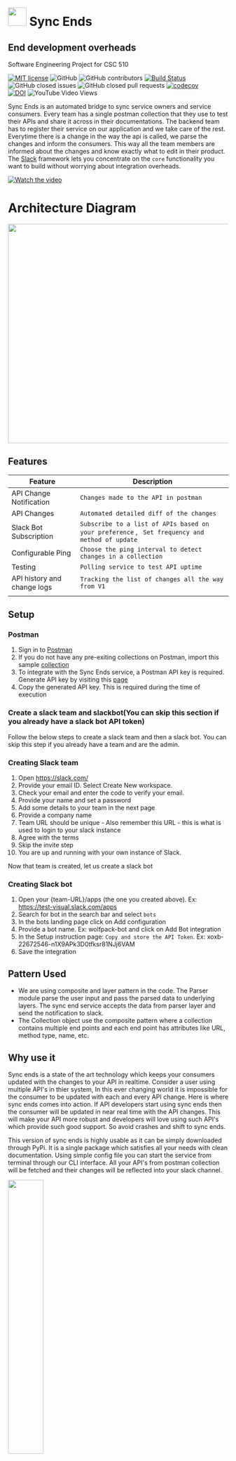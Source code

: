 # <img src="https://github.com/jaymodi98/Sync-Ends/blob/master/images/bot.png" height="42" width="42"/> Sync Ends

## End development overheads

Software Engineering Project for CSC 510

[![MIT license](https://img.shields.io/badge/License-MIT-blue.svg)](https://lbesson.mit-license.org/)
![GitHub](https://img.shields.io/badge/language-python-blue.svg)
![GitHub contributors](https://img.shields.io/github/contributors/jaymodi98/Sync-Ends)
[![Build Status](https://travis-ci.com/jaymodi98/Sync-Ends.svg?branch=master)](https://travis-ci.com/jaymodi98/Sync-Ends)
<br>
![GitHub closed issues](https://img.shields.io/github/issues-closed-raw/jaymodi98/Sync-Ends)
![GitHub closed pull requests](https://img.shields.io/github/issues-pr-closed/jaymodi98/Sync-Ends)
[![codecov](https://codecov.io/gh/jaymodi98/Sync-Ends/branch/master/graph/badge.svg?token=DP2AWTXOXL)](undefined)<br>
[![DOI](https://zenodo.org/badge/300105279.svg)](https://zenodo.org/badge/latestdoi/300105279)
![YouTube Video Views](https://img.shields.io/youtube/views/1Pd3Enj13m8?style=social)

Sync Ends is an automated bridge to sync service owners and service consumers. Every team has a single postman collection that they use to test their APIs and share it across in their documentations. The backend team has to register their service on our application and we take care of the rest. Everytime there is a change in the way the api is called, we parse the changes and inform the consumers. This way all the team members are informed about the changes and know exactly what to edit in their product. The [Slack](https://slack.com/) framework lets you concentrate on the `core` functionality you want to build without worrying about integration overheads.

[![Watch the video](https://github.com/jaymodi98/Sync-Ends/blob/master/images/screenshotpromo.png)](https://www.youtube.com/watch?v=1Pd3Enj13m8)

# Architecture Diagram
<img src="https://github.com/jaymodi98/Sync-Ends/blob/master/images/architecture.PNG" height="500" width="800"/>

## Features
|Feature|Description  |
|--|--|
|API Change Notification  |```Changes made to the API in postman```
|API Changes  |```Automated detailed diff of the changes```|
|Slack Bot Subscription   |```Subscribe to a list of APIs based on your preference``` , ``` Set frequency and method of update``` |
|Configurable Ping |```Choose the ping interval to detect changes in a collection```  |
|Testing  |```Polling service to test API uptime```  |
|API history and change logs  |```Tracking the list of changes all the way from V1```  |
| | |

## Setup

### Postman
1. Sign in to [Postman](https://identity.getpostman.com/login)
2. If you do not have any pre-exiting collections on Postman, import this sample [collection](https://www.getpostman.com/collections/dfa93d217bf211237c8f)
3. To integrate with the Sync Ends service, a Postman API key is required. Generate API key by visiting this [page](https://web.postman.co/settings/me/api-keys)
4. Copy the generated API key. This is required during the time of execution

### Create a slack team and slackbot(You can skip this section if you already have a slack bot API token)

Follow the below steps to create a slack team and then a slack bot. You can skip this step if you already have a team and are the admin.

### Creating Slack team
1. Open https://slack.com/
2. Provide your email ID. Select Create New workspace.
3. Check your email and enter the code to verify your email.
4. Provide your name and set a password
5. Add some details to your team in the next page
6. Provide a company name
7. Team URL should be unique - Also remember this URL - this is what is used to login to your slack instance
8. Agree with the terms
9. Skip the invite step
10. You are up and running with your own instance of Slack.

Now that team is created, let us create a slack bot

### Creating Slack bot
1. Open your {team-URL}/apps (the one you created above). Ex: https://test-visual.slack.com/apps
2. Search for bot in the search bar and select `bots`
3. In the bots landing page click on Add configuration
4. Provide a bot name. Ex: wolfpack-bot and click on Add Bot integration
5. In the Setup instruction page: `Copy and store the API Token`. Ex: xoxb-22672546-n1X9APk3D0tfksr81NJj6VAM
6. Save the integration

## Pattern Used

- We are using composite and layer pattern in the code. The Parser module parse the user input and pass the parsed data to underlying layers. The sync end service accepts the data from parser layer and send the notification to slack.
- The Collection object use the composite pattern where a collection contains multiple end points and each end point has attributes like URL, method type, name, etc.

## Why use it
Sync ends is a state of the art technology which keeps your consumers updated with the changes to your API in realtime. Consider a user using multiple API's in thier system, In this ever changing world it is impossible for the consumer to be updated with each and every API change. Here is where sync ends comes into action. If API developers start using sync ends then the consumer will be updated in near real time with the API changes. This will make your API more robust and developers will love using such API's which provide such good support. So avoid crashes and shift to sync ends.

This version of sync ends is highly usable as it can be simply downloaded through PyPi. It is a single package which satisfies all your needs with clean documentation. Using simple config file you can start the service from terminal through our CLI interface. All your API's from postman collection will be fetched and their changes will be reflected into your slack channel.

<img src="https://github.com/jaymodi98/Sync-Ends/blob/master/src/meme.jpg" width=40% />

```Transcript(Hindi to English) - API can change anytime```
*Reference : Meme From TV Series [Mirzapur](https://www.google.com/search?q=mirzapur)*


## How to use it
### Installation
```
pip install sync-ends
```

### Usage
1. Run following command with required parameters.
```
syncends  --config_file </path/to/your/local/config/file>
```
What is `--config_file`?
```
config_file - the configuration file used by application
```
How to write the config_file? (format of the file file should be `.json`)
```
{
    "postman_api_key": "<a>",
    "slack_token": "<b>",
    "trigger_interval": <c>,
    "collections": [
        {
            "collection_name": "<d>",
            "slack_channel": "<e>"
        }
    ]
}
```
where,
- `a`: postman api key generated using steps shown in setup
- `b`: slack token generated using steps shown in setup
- `c`: **[optional: default=10]** time (in seconds), after which application will check for api changes
- `d`: collection name from postman collections
- `e`: **[optional: default="general"]** slack channel in which notifications will be sent (must be a public channel)

## Congratulations
### **You just saved yourself from unwanted crashes**
<img src="https://media.tenor.com/images/73cca45a93f91944b2c9fdd4b05c3c53/tenor.gif"/>

# Execution

In line #133 of src/sync_ends_service.py, replace `<slackbot token>` with your bot token after bot creation: [Creating Slack Bot](https://github.com/varsha5595/csc510-project/wiki)

```
cd src
python3 sync_ends_service.py
```

## License

This project is licensed under the MIT License.
